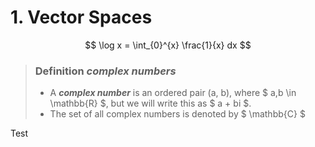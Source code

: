 # 1. Vector Spaces

$$ 
    \log x = \int_{0}^{x} \frac{1}{x} dx
$$

> ### Definition *complex numbers*
> - A ***complex number*** is an ordered pair (a, b), where $ a,b \in \mathbb{R} $, but we will write this as $ a + bi $.
> - The set of all complex numbers is denoted by $ \mathbb{C} $

Test

